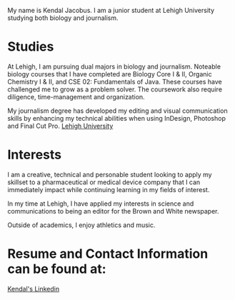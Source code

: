  My name is Kendal Jacobus. I am a junior student at Lehigh University studying both biology and journalism.
 
# Studies #
At Lehigh, I am pursuing dual majors in biology and journalism. 
Noteable biology courses that I have completed are Biology Core I & II, Organic Chemistry I & II, and CSE 02: Fundamentals of Java.  These courses have challenged me to grow as a problem solver.  The coursework also require diligence, time-management and organization.

My journalism degree has developed my editing and visual communication skills by enhancing my technical abilities when using InDesign, Photoshop and Final Cut Pro. 
[Lehigh University](http://www1.lehigh.edu/)

# Interests #
I am a creative, technical and personable student looking to apply my skillset to a pharmaceutical or medical device company that I can immediately impact while continuing learning in my fields of interest. 

In my time at Lehigh, I have applied my interests in science and communications to being an editor for the Brown and White newspaper.

Outside of academics, I enjoy athletics and music. 

# Resume and Contact Information can be found at: #
[Kendal's Linkedin](http://www.linkedin.com/in/kendaljacobus)
